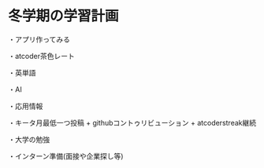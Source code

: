 # 冬学期の学習計画

・アプリ作ってみる

・atcoder茶色レート　 

・英単語

・AI

・応用情報

・キータ月最低一つ投稿 + githubコントゥリビューション + atcoderstreak継続

・大学の勉強

・インターン準備(面接や企業探し等)
